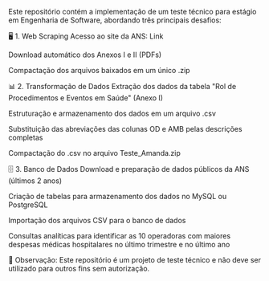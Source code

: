 Este repositório contém a implementação de um teste técnico para estágio em Engenharia de Software, abordando três principais desafios:

🖥️ 1. Web Scraping
Acesso ao site da ANS: Link

Download automático dos Anexos I e II (PDFs)

Compactação dos arquivos baixados em um único .zip

📊 2. Transformação de Dados
Extração dos dados da tabela "Rol de Procedimentos e Eventos em Saúde" (Anexo I)

Estruturação e armazenamento dos dados em um arquivo .csv

Substituição das abreviações das colunas OD e AMB pelas descrições completas

Compactação do .csv no arquivo Teste_Amanda.zip

🗄️ 3. Banco de Dados
Download e preparação de dados públicos da ANS (últimos 2 anos)

Criação de tabelas para armazenamento dos dados no MySQL ou PostgreSQL

Importação dos arquivos CSV para o banco de dados

Consultas analíticas para identificar as 10 operadoras com maiores despesas médicas hospitalares no último trimestre e no último ano

📌 Observação: Este repositório é um projeto de teste técnico e não deve ser utilizado para outros fins sem autorização.



















